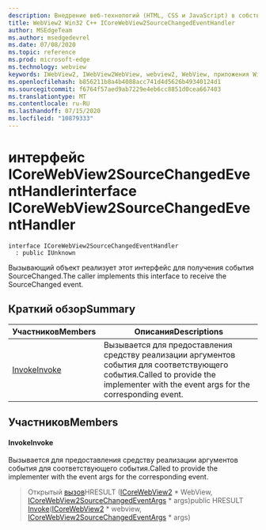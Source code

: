 ```yaml
---
description: Внедрение веб-технологий (HTML, CSS и JavaScript) в собственные приложения с помощью элемента управления Microsoft Edge WebView2
title: WebView2 Win32 C++ ICoreWebView2SourceChangedEventHandler
author: MSEdgeTeam
ms.author: msedgedevrel
ms.date: 07/08/2020
ms.topic: reference
ms.prod: microsoft-edge
ms.technology: webview
keywords: IWebView2, IWebView2WebView, webview2, WebView, приложения Win32, Win32, EDGE, ICoreWebView2, ICoreWebView2Controller, управление браузером, EDGE HTML, ICoreWebView2SourceChangedEventHandler
ms.openlocfilehash: b856211b8a4b4088acc741d4d5626b49340124d1
ms.sourcegitcommit: f6764f57aed9ab7229e4eb6cc8851d0cea667403
ms.translationtype: MT
ms.contentlocale: ru-RU
ms.lasthandoff: 07/15/2020
ms.locfileid: "10879333"
---
```

# <span data-ttu-id="fe51b-104">интерфейс ICoreWebView2SourceChangedEventHandler</span><span class="sxs-lookup"><span data-stu-id="fe51b-104">interface ICoreWebView2SourceChangedEventHandler</span></span> 

```
interface ICoreWebView2SourceChangedEventHandler
  : public IUnknown
```

<span data-ttu-id="fe51b-105">Вызывающий объект реализует этот интерфейс для получения события SourceChanged.</span><span class="sxs-lookup"><span data-stu-id="fe51b-105">The caller implements this interface to receive the SourceChanged event.</span></span>

## <span data-ttu-id="fe51b-106">Краткий обзор</span><span class="sxs-lookup"><span data-stu-id="fe51b-106">Summary</span></span>

 <span data-ttu-id="fe51b-107">Участников</span><span class="sxs-lookup"><span data-stu-id="fe51b-107">Members</span></span>                        | <span data-ttu-id="fe51b-108">Описания</span><span class="sxs-lookup"><span data-stu-id="fe51b-108">Descriptions</span></span>
--------------------------------|---------------------------------------------
[<span data-ttu-id="fe51b-109">Invoke</span><span class="sxs-lookup"><span data-stu-id="fe51b-109">Invoke</span></span>](#invoke) | <span data-ttu-id="fe51b-110">Вызывается для предоставления средству реализации аргументов события для соответствующего события.</span><span class="sxs-lookup"><span data-stu-id="fe51b-110">Called to provide the implementer with the event args for the corresponding event.</span></span>

## <span data-ttu-id="fe51b-111">Участников</span><span class="sxs-lookup"><span data-stu-id="fe51b-111">Members</span></span>

#### <span data-ttu-id="fe51b-112">Invoke</span><span class="sxs-lookup"><span data-stu-id="fe51b-112">Invoke</span></span> 

<span data-ttu-id="fe51b-113">Вызывается для предоставления средству реализации аргументов события для соответствующего события.</span><span class="sxs-lookup"><span data-stu-id="fe51b-113">Called to provide the implementer with the event args for the corresponding event.</span></span>

> <span data-ttu-id="fe51b-114">Открытый [вызов](#invoke)HRESULT ([ICoreWebView2](icorewebview2.md) \* WebView, [ICoreWebView2SourceChangedEventArgs](icorewebview2sourcechangedeventargs.md) \* args)</span><span class="sxs-lookup"><span data-stu-id="fe51b-114">public HRESULT [Invoke](#invoke)([ICoreWebView2](icorewebview2.md) \* webview, [ICoreWebView2SourceChangedEventArgs](icorewebview2sourcechangedeventargs.md) \* args)</span></span>

